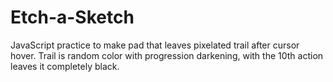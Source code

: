 # Etch-a-Sketch
JavaScript practice to make pad that leaves pixelated trail after cursor hover. Trail is random color with progression darkening, with the 10th action leaves it completely black.